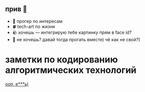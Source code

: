 ## прив 👋

- 🌱 прогер по интересам
- 🍀 tech-art по жизни
- 🪨 хочешь — интегрирую тебе картинку прям в face id?
- 🌹 не хочешь? давай тогда прогать вместе) чё как не свой?)

# заметки по кодированию алгоритмических технологий

[ооп, е***ь)](https://github.com/mykek265/mykek265/blob/main/%D1%88%D0%B0%D0%B1%D0%BB%D0%BE%D0%BD%D1%8B_%D0%BF%D1%80%D0%BE%D0%B5%D0%BA%D1%82%D0%B8%D1%80%D0%BE%D0%B2%D0%B0%D0%BD%D0%B8%D1%8F/%D1%88%D0%B0%D0%B1%D0%BB%D0%BE%D0%BD%D1%8B_%D0%BF%D1%80%D0%BE%D0%B5%D0%BA%D1%82%D0%B8%D1%80%D0%BE%D0%B2%D0%BD%D0%B8%D1%8F.md)
